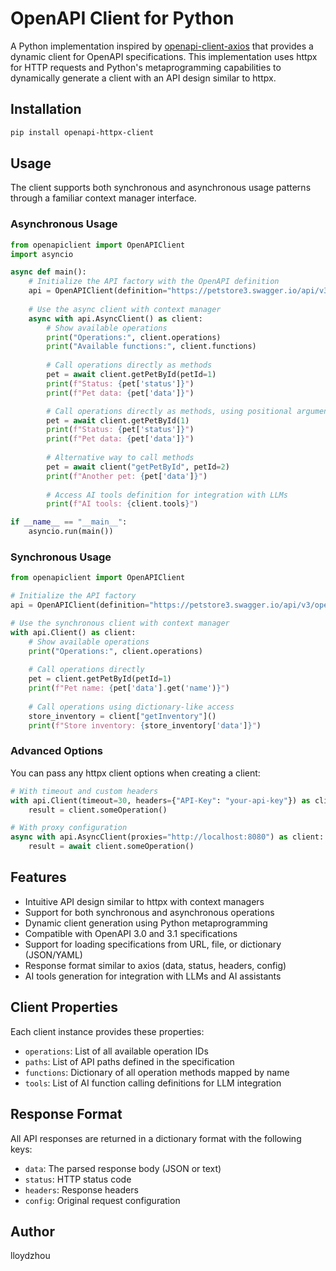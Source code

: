 # OpenAPI Client for Python

A Python implementation inspired by [openapi-client-axios](https://github.com/openapistack/openapi-client-axios) that provides a dynamic client for OpenAPI specifications. This implementation uses httpx for HTTP requests and Python's metaprogramming capabilities to dynamically generate a client with an API design similar to httpx.

## Installation

```bash
pip install openapi-httpx-client
```

## Usage

The client supports both synchronous and asynchronous usage patterns through a familiar context manager interface.

### Asynchronous Usage

```python
from openapiclient import OpenAPIClient
import asyncio

async def main():
    # Initialize the API factory with the OpenAPI definition
    api = OpenAPIClient(definition="https://petstore3.swagger.io/api/v3/openapi.json")
    
    # Use the async client with context manager
    async with api.AsyncClient() as client:
        # Show available operations
        print("Operations:", client.operations)
        print("Available functions:", client.functions)
        
        # Call operations directly as methods
        pet = await client.getPetById(petId=1)
        print(f"Status: {pet['status']}")
        print(f"Pet data: {pet['data']}")

        # Call operations directly as methods, using positional arguments, can using in path and query
        pet = await client.getPetById(1)
        print(f"Status: {pet['status']}")
        print(f"Pet data: {pet['data']}")
        
        # Alternative way to call methods
        pet = await client("getPetById", petId=2)
        print(f"Another pet: {pet['data']}")
        
        # Access AI tools definition for integration with LLMs
        print(f"AI tools: {client.tools}")

if __name__ == "__main__":
    asyncio.run(main())
```

### Synchronous Usage

```python
from openapiclient import OpenAPIClient

# Initialize the API factory
api = OpenAPIClient(definition="https://petstore3.swagger.io/api/v3/openapi.json")

# Use the synchronous client with context manager
with api.Client() as client:
    # Show available operations
    print("Operations:", client.operations)
    
    # Call operations directly
    pet = client.getPetById(petId=1)
    print(f"Pet name: {pet['data'].get('name')}")
    
    # Call operations using dictionary-like access
    store_inventory = client["getInventory"]()
    print(f"Store inventory: {store_inventory['data']}")
```

### Advanced Options

You can pass any httpx client options when creating a client:

```python
# With timeout and custom headers
with api.Client(timeout=30, headers={"API-Key": "your-api-key"}) as client:
    result = client.someOperation()

# With proxy configuration
async with api.AsyncClient(proxies="http://localhost:8080") as client:
    result = await client.someOperation()
```

## Features

- Intuitive API design similar to httpx with context managers
- Support for both synchronous and asynchronous operations
- Dynamic client generation using Python metaprogramming
- Compatible with OpenAPI 3.0 and 3.1 specifications
- Support for loading specifications from URL, file, or dictionary (JSON/YAML)
- Response format similar to axios (data, status, headers, config)
- AI tools generation for integration with LLMs and AI assistants

## Client Properties

Each client instance provides these properties:

- `operations`: List of all available operation IDs
- `paths`: List of API paths defined in the specification
- `functions`: Dictionary of all operation methods mapped by name
- `tools`: List of AI function calling definitions for LLM integration

## Response Format

All API responses are returned in a dictionary format with the following keys:

- `data`: The parsed response body (JSON or text)
- `status`: HTTP status code
- `headers`: Response headers
- `config`: Original request configuration

## Author
lloydzhou


